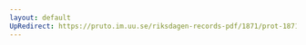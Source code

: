 ```yaml
---
layout: default
UpRedirect: https://pruto.im.uu.se/riksdagen-records-pdf/1871/prot-1871--ak--427/prot-1871--ak--427_019.pdf
---
```

